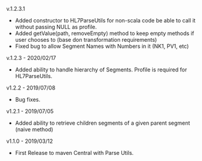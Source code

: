 

v.1.2.3.1
- Added constructor to HL7ParseUtils for non-scala code be able to call it without passing NULL as profile.
- Added getValue(path, removeEmpty) method to keep empty methods if user chooses to (base don transformation requirements)
- Fixed bug to allow Segment Names with Numbers in it (NK1, PV1, etc)

v.1.2.3 - 2020/02/17
- Added ability to handle hierarchy of Segments. Profile is required for HL7ParseUtils.

v1.2.2 - 2019/07/08
- Bug fixes.

v1.2.1 - 2019/07/05
- Added ability to retrieve children segments of a given parent segment (naive method)

v1.1.0 - 2019/03/12
- First Release to maven Central with Parse Utils.